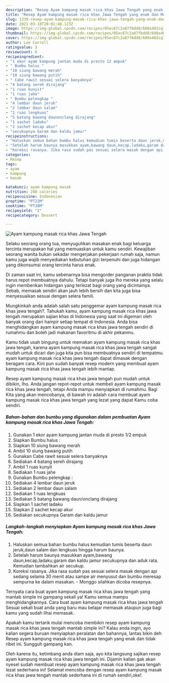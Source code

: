 ```yaml
---
description: "Resep Ayam kampung masak rica khas Jawa Tengah yang enak dan Mudah Dibuat"
title: "Resep Ayam kampung masak rica khas Jawa Tengah yang enak dan Mudah Dibuat"
slug: 1339-resep-ayam-kampung-masak-rica-khas-jawa-tengah-yang-enak-dan-mudah-dibuat
date: 2021-03-18T20:01:48.123Z
image: https://img-global.cpcdn.com/recipes/05ec67c2a87fbdd8/680x482cq70/ayam-kampung-masak-rica-khas-jawa-tengah-foto-resep-utama.jpg
thumbnail: https://img-global.cpcdn.com/recipes/05ec67c2a87fbdd8/680x482cq70/ayam-kampung-masak-rica-khas-jawa-tengah-foto-resep-utama.jpg
cover: https://img-global.cpcdn.com/recipes/05ec67c2a87fbdd8/680x482cq70/ayam-kampung-masak-rica-khas-jawa-tengah-foto-resep-utama.jpg
author: Lee Carroll
ratingvalue: 3
reviewcount: 6
recipeingredient:
- "1 ekor ayam kampung jantan muda di presto 12 empuk"
- " Bumbu halus "
- "10 siung bawang merah"
- "10 siung bawang putih"
- " Cabe rawit sesuai selera banyaknya"
- "4 batang sereh dirajang"
- "1 ruas kunyit"
- "1 ruas jahe"
- " Bumbu pelengkap "
- "4 lembar daun jeruk"
- "2 lembar daun salam"
- "1 ruas lengkuas"
- "5 batang bawang daunonclang dirajang"
- "1 sachet ladaku"
- "2 sachet kecap akur"
- "secukupnya Garam dan kaldu jamur"
recipeinstructions:
- "Haluskan semua bahan bumbu halus kemudian tumis beserta daun jeruk,daun salam dan lengkuas hingga harum baunya."
- "Setelah harum baunya masukkan ayam,bawang daun,kecap,ladaku,garam dan kaldu jamur secukupnya dan aduk rata. Kemudian tambahkan air secukup."
- "Koreksi rasanya. Jika rasa sudah pas sesuai selera masak dengan api sedang selama 30 menit atau sampe air menyusut dan bumbu meresap sempurna ke dalam masakan. Monggo silahkan dicoba resepnya."
categories:
- Resep
tags:
- ayam
- kampung
- masak

katakunci: ayam kampung masak 
nutrition: 240 calories
recipecuisine: Indonesian
preptime: "PT22M"
cooktime: "PT38M"
recipeyield: "2"
recipecategory: Dessert

---
```



![Ayam kampung masak rica khas Jawa Tengah](https://img-global.cpcdn.com/recipes/05ec67c2a87fbdd8/680x482cq70/ayam-kampung-masak-rica-khas-jawa-tengah-foto-resep-utama.jpg)

Selaku seorang orang tua, menyuguhkan masakan enak bagi keluarga tercinta merupakan hal yang memuaskan untuk kamu sendiri. Kewajiban seorang  wanita bukan sekadar mengerjakan pekerjaan rumah saja, namun kamu juga wajib menyediakan kebutuhan gizi terpenuhi dan juga hidangan yang dikonsumsi orang tercinta harus enak.

Di zaman  saat ini, kamu sebenarnya bisa mengorder panganan praktis tidak harus repot membuatnya dahulu. Tetapi banyak juga lho mereka yang selalu ingin memberikan hidangan yang terlezat bagi orang yang dicintainya. Sebab, memasak sendiri akan jauh lebih bersih dan kita juga bisa menyesuaikan sesuai dengan selera famili. 



Mungkinkah anda adalah salah satu penggemar ayam kampung masak rica khas jawa tengah?. Tahukah kamu, ayam kampung masak rica khas jawa tengah merupakan sajian khas di Indonesia yang saat ini digemari oleh banyak orang dari hampir setiap tempat di Indonesia. Anda bisa menghidangkan ayam kampung masak rica khas jawa tengah sendiri di rumahmu dan boleh jadi makanan favoritmu di akhir pekanmu.

Kamu tidak usah bingung untuk memakan ayam kampung masak rica khas jawa tengah, karena ayam kampung masak rica khas jawa tengah sangat mudah untuk dicari dan juga kita pun bisa membuatnya sendiri di tempatmu. ayam kampung masak rica khas jawa tengah dapat dimasak dengan beragam cara. Kini pun sudah banyak resep modern yang membuat ayam kampung masak rica khas jawa tengah lebih mantap.

Resep ayam kampung masak rica khas jawa tengah pun mudah untuk dibikin, lho. Anda jangan repot-repot untuk membeli ayam kampung masak rica khas jawa tengah, tetapi Anda mampu menyiapkan di rumahmu. Bagi Kita yang akan mencobanya, di bawah ini adalah cara membuat ayam kampung masak rica khas jawa tengah yang lezat yang dapat Kamu coba sendiri.

<!--inarticleads1-->

##### Bahan-bahan dan bumbu yang digunakan dalam pembuatan Ayam kampung masak rica khas Jawa Tengah:

1. Gunakan 1 ekor ayam kampung jantan muda di presto 1/2 empuk
1. Siapkan  Bumbu halus :
1. Siapkan 10 siung bawang merah
1. Ambil 10 siung bawang putih
1. Gunakan  Cabe rawit sesuai selera banyaknya
1. Sediakan 4 batang sereh dirajang
1. Ambil 1 ruas kunyit
1. Sediakan 1 ruas jahe
1. Gunakan  Bumbu pelengkap :
1. Sediakan 4 lembar daun jeruk
1. Sediakan 2 lembar daun salam
1. Sediakan 1 ruas lengkuas
1. Sediakan 5 batang bawang daun/onclang dirajang
1. Siapkan 1 sachet ladaku
1. Siapkan 2 sachet kecap akur
1. Sediakan secukupnya Garam dan kaldu jamur




<!--inarticleads2-->

##### Langkah-langkah menyiapkan Ayam kampung masak rica khas Jawa Tengah:

1. Haluskan semua bahan bumbu halus kemudian tumis beserta daun jeruk,daun salam dan lengkuas hingga harum baunya.
1. Setelah harum baunya masukkan ayam,bawang daun,kecap,ladaku,garam dan kaldu jamur secukupnya dan aduk rata. Kemudian tambahkan air secukup.
1. Koreksi rasanya. Jika rasa sudah pas sesuai selera masak dengan api sedang selama 30 menit atau sampe air menyusut dan bumbu meresap sempurna ke dalam masakan. - Monggo silahkan dicoba resepnya.




Ternyata cara buat ayam kampung masak rica khas jawa tengah yang mantab simple ini gampang sekali ya! Kamu semua mampu menghidangkannya. Cara buat ayam kampung masak rica khas jawa tengah Sesuai sekali buat anda yang baru mau belajar memasak ataupun juga bagi kamu yang sudah lihai memasak.

Apakah kamu tertarik mulai mencoba membikin resep ayam kampung masak rica khas jawa tengah mantab simple ini? Kalau anda ingin, ayo kalian segera buruan menyiapkan peralatan dan bahannya, lantas bikin deh Resep ayam kampung masak rica khas jawa tengah yang enak dan tidak ribet ini. Sungguh gampang kan. 

Oleh karena itu, ketimbang anda diam saja, ayo kita langsung sajikan resep ayam kampung masak rica khas jawa tengah ini. Dijamin kalian gak akan nyesel sudah membuat resep ayam kampung masak rica khas jawa tengah lezat sederhana ini! Selamat mencoba dengan resep ayam kampung masak rica khas jawa tengah mantab sederhana ini di rumah sendiri,oke!.

